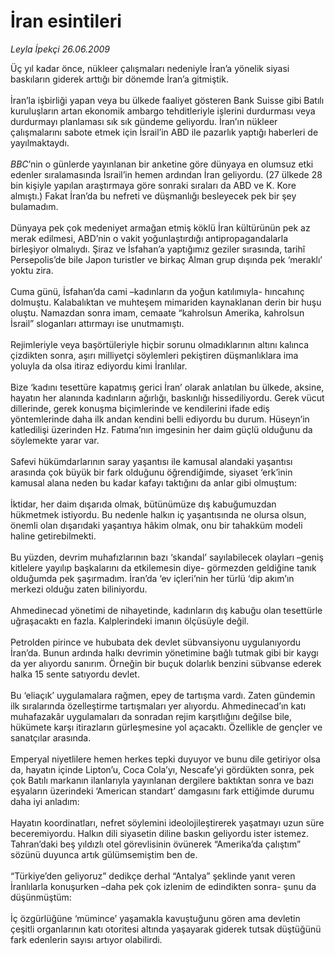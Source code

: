 # İran esintileri

*Leyla İpekçi 26.06.2009*

<div class="taraf_structure_2col_1zq">
<div class="margen_n">



 <p>Üç yıl kadar önce, nükleer çalışmaları nedeniyle İran’a yönelik siyasi baskıların giderek arttığı bir dönemde İran’a gitmiştik. <br/><br/>İran’la işbirliği yapan veya bu ülkede faaliyet gösteren Bank Suisse gibi Batılı kuruluşların artan ekonomik ambargo tehditleriyle işlerini durdurması veya durdurmayı planlaması sık sık gündeme geliyordu. İran’ın nükleer çalışmalarını sabote etmek için İsrail’in ABD ile pazarlık yaptığı haberleri de yayılmaktaydı. <i><br/><br/>BBC</i>’nin o günlerde yayınlanan bir anketine göre dünyaya en olumsuz etki edenler sıralamasında İsrail’in hemen ardından İran geliyordu. (27 ülkede 28 bin kişiyle yapılan araştırmaya göre sonraki sıraları da ABD ve K. Kore almıştı.) Fakat İran’da bu nefreti ve düşmanlığı besleyecek pek bir şey bulamadım. <br/><br/>Dünyaya pek çok medeniyet armağan etmiş köklü İran kültürünün pek az merak edilmesi, ABD’nin o vakit yoğunlaştırdığı antipropagandalarla birleşiyor olmalıydı. Şiraz ve İsfahan’a yaptığımız geziler sırasında, tarihî Persepolis’de bile Japon turistler ve birkaç Alman grup dışında pek ‘meraklı’ yoktu zira. <br/><br/>Cuma günü, İsfahan’da cami –kadınların da yoğun katılımıyla- hıncahınç dolmuştu. Kalabalıktan ve muhteşem mimariden kaynaklanan derin bir huşu oluştu. Namazdan sonra imam, cemaate “kahrolsun Amerika, kahrolsun İsrail” sloganları attırmayı ise unutmamıştı. <br/><br/>Rejimleriyle veya başörtüleriyle hiçbir sorunu olmadıklarının altını kalınca çizdikten sonra, aşırı milliyetçi söylemleri pekiştiren düşmanlıklara ima yoluyla da olsa itiraz ediyordu kimi İranlılar. <br/><br/>Bize ‘kadını tesettüre kapatmış gerici İran’ olarak anlatılan bu ülkede, aksine, hayatın her alanında kadınların ağırlığı, baskınlığı hissediliyordu. Gerek vücut dillerinde, gerek konuşma biçimlerinde ve kendilerini ifade ediş yöntemlerinde daha ilk andan kendini belli ediyordu bu durum. Hüseyn’in katledilişi üzerinden Hz. Fatıma’nın imgesinin her daim güçlü olduğunu da söylemekte yarar var. <br/><br/>Safevi hükümdarlarının saray yaşantısı ile kamusal alandaki yaşantısı arasında çok büyük bir fark olduğunu öğrendiğimde, siyaset ‘erk’inin kamusal alana neden bu kadar kafayı taktığını da anlar gibi olmuştum: <br/><br/>İktidar, her daim dışarıda olmak, bütünümüze dış kabuğumuzdan hükmetmek istiyordu. Bu nedenle halkın iç yaşantısında ne olursa olsun, önemli olan dışarıdaki yaşantıya hâkim olmak, onu bir tahakküm modeli haline getirebilmekti. <br/><br/>Bu yüzden, devrim muhafızlarının bazı ‘skandal’ sayılabilecek olayları –geniş kitlelere yayılıp başkalarını da etkilemesin diye- görmezden geldiğine tanık olduğumda pek şaşırmadım. İran’da ‘ev içleri’nin her türlü ‘dip akım’ın merkezi olduğu zaten biliniyordu. <br/><br/>Ahmedinecad yönetimi de nihayetinde, kadınların dış kabuğu olan tesettürle uğraşacaktı en fazla. Kalplerindeki imanın ölçüsüyle değil. <br/><br/>Petrolden pirince ve hububata dek devlet sübvansiyonu uygulanıyordu İran’da. Bunun ardında halkı devrimin yönetimine bağlı tutmak gibi bir kaygı da yer alıyordu sanırım. Örneğin bir buçuk dolarlık benzini sübvanse ederek halka 15 sente satıyordu devlet. <br/><br/>Bu ‘eliaçık’ uygulamalara rağmen, epey de tartışma vardı. Zaten gündemin ilk sıralarında özelleştirme tartışmaları yer alıyordu. Ahmedinecad’ın katı muhafazakâr uygulamaları da sonradan rejim karşıtlığını değilse bile, hükümete karşı itirazların gürleşmesine yol açacaktı. Özellikle de gençler ve sanatçılar arasında. <br/><br/>Emperyal niyetlilere hemen herkes tepki duyuyor ve bunu dile getiriyor olsa da, hayatın içinde Lipton’u, Coca Cola’yı, Nescafe’yi gördükten sonra, pek çok Batılı markanın ilanlarıyla yayınlanan dergilere baktıktan sonra ve bazı eşyaların üzerindeki ‘American standart’ damgasını fark ettiğimde durumu daha iyi anladım: <br/><br/>Hayatın koordinatları, nefret söylemini ideolojileştirerek yaşatmayı uzun süre beceremiyordu. Halkın dili siyasetin diline baskın geliyordu ister istemez. Tahran’daki beş yıldızlı otel görevlisinin övünerek “Amerika’da çalıştım” sözünü duyunca artık gülümsemiştim ben de. <br/><br/>“Türkiye’den geliyoruz” dedikçe derhal “Antalya” şeklinde yanıt veren İranlılarla konuşurken –daha pek çok izlenim de edindikten sonra- şunu da düşünmüştüm: <br/><br/>İç özgürlüğüne ‘mümince’ yaşamakla kavuştuğunu gören ama devletin çeşitli organlarının katı otoritesi altında yaşayarak giderek tutsak düştüğünü fark edenlerin sayısı artıyor olabilirdi.</p>
<br/>
<br/>
<br/>



<br/>


<div id="taraf_not">
</div>

</div>


</div>
